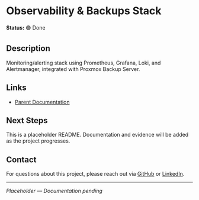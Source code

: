 # Observability & Backups Stack

**Status:** 🟢 Done

## Description

Monitoring/alerting stack using Prometheus, Grafana, Loki, and Alertmanager, integrated with Proxmox Backup Server.

## Links

- [Parent Documentation](../../../README.md)

## Next Steps

This is a placeholder README. Documentation and evidence will be added as the project progresses.

## Contact

For questions about this project, please reach out via [GitHub](https://github.com/sams-jackson) or [LinkedIn](https://www.linkedin.com/in/sams-jackson).

---
*Placeholder — Documentation pending*

